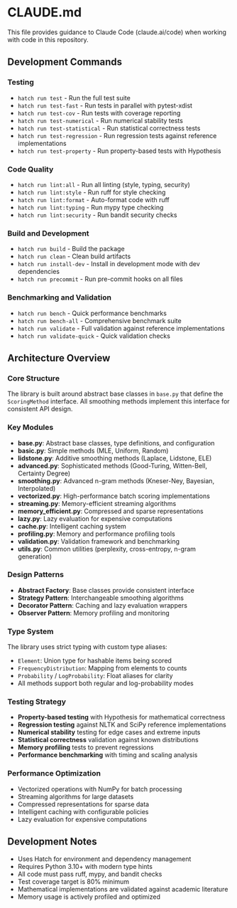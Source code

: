 # CLAUDE.md

This file provides guidance to Claude Code (claude.ai/code) when working with code in this repository.

## Development Commands

### Testing
- `hatch run test` - Run the full test suite
- `hatch run test-fast` - Run tests in parallel with pytest-xdist
- `hatch run test-cov` - Run tests with coverage reporting
- `hatch run test-numerical` - Run numerical stability tests
- `hatch run test-statistical` - Run statistical correctness tests
- `hatch run test-regression` - Run regression tests against reference implementations
- `hatch run test-property` - Run property-based tests with Hypothesis

### Code Quality
- `hatch run lint:all` - Run all linting (style, typing, security)
- `hatch run lint:style` - Run ruff for style checking
- `hatch run lint:format` - Auto-format code with ruff
- `hatch run lint:typing` - Run mypy type checking
- `hatch run lint:security` - Run bandit security checks

### Build and Development
- `hatch run build` - Build the package
- `hatch run clean` - Clean build artifacts
- `hatch run install-dev` - Install in development mode with dev dependencies
- `hatch run precommit` - Run pre-commit hooks on all files

### Benchmarking and Validation
- `hatch run bench` - Quick performance benchmarks
- `hatch run bench-all` - Comprehensive benchmark suite
- `hatch run validate` - Full validation against reference implementations
- `hatch run validate-quick` - Quick validation checks

## Architecture Overview

### Core Structure
The library is built around abstract base classes in `base.py` that define the `ScoringMethod` interface. All smoothing methods implement this interface for consistent API design.

### Key Modules
- **base.py**: Abstract base classes, type definitions, and configuration
- **basic.py**: Simple methods (MLE, Uniform, Random)  
- **lidstone.py**: Additive smoothing methods (Laplace, Lidstone, ELE)
- **advanced.py**: Sophisticated methods (Good-Turing, Witten-Bell, Certainty Degree)
- **smoothing.py**: Advanced n-gram methods (Kneser-Ney, Bayesian, Interpolated)
- **vectorized.py**: High-performance batch scoring implementations
- **streaming.py**: Memory-efficient streaming algorithms
- **memory_efficient.py**: Compressed and sparse representations
- **lazy.py**: Lazy evaluation for expensive computations
- **cache.py**: Intelligent caching system
- **profiling.py**: Memory and performance profiling tools
- **validation.py**: Validation framework and benchmarking
- **utils.py**: Common utilities (perplexity, cross-entropy, n-gram generation)

### Design Patterns
- **Abstract Factory**: Base classes provide consistent interface
- **Strategy Pattern**: Interchangeable smoothing algorithms
- **Decorator Pattern**: Caching and lazy evaluation wrappers
- **Observer Pattern**: Memory profiling and monitoring

### Type System
The library uses strict typing with custom type aliases:
- `Element`: Union type for hashable items being scored
- `FrequencyDistribution`: Mapping from elements to counts
- `Probability` / `LogProbability`: Float aliases for clarity
- All methods support both regular and log-probability modes

### Testing Strategy
- **Property-based testing** with Hypothesis for mathematical correctness
- **Regression testing** against NLTK and SciPy reference implementations
- **Numerical stability** testing for edge cases and extreme inputs
- **Statistical correctness** validation against known distributions
- **Memory profiling** tests to prevent regressions
- **Performance benchmarking** with timing and scaling analysis

### Performance Optimization
- Vectorized operations with NumPy for batch processing
- Streaming algorithms for large datasets
- Compressed representations for sparse data
- Intelligent caching with configurable policies
- Lazy evaluation for expensive computations

## Development Notes

- Uses Hatch for environment and dependency management
- Requires Python 3.10+ with modern type hints
- All code must pass ruff, mypy, and bandit checks
- Test coverage target is 80% minimum
- Mathematical implementations are validated against academic literature
- Memory usage is actively profiled and optimized